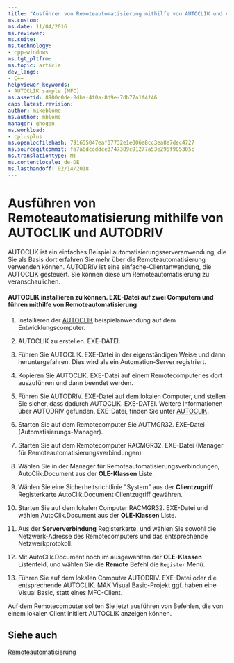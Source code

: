 ```yaml
---
title: "Ausführen von Remoteautomatisierung mithilfe von AUTOCLIK und AUTODRIV | Microsoft Docs"
ms.custom: 
ms.date: 11/04/2016
ms.reviewer: 
ms.suite: 
ms.technology:
- cpp-windows
ms.tgt_pltfrm: 
ms.topic: article
dev_langs:
- C++
helpviewer_keywords:
- AUTOCLIK sample [MFC]
ms.assetid: 8900c0de-8dba-4f0a-8d9e-7db77a1f4f46
caps.latest.revision: 
author: mikeblome
ms.author: mblome
manager: ghogen
ms.workload:
- cplusplus
ms.openlocfilehash: 791655047eaf07732e1e006e8cc3ea8e7dec4727
ms.sourcegitcommit: fa7a6dccddce3747389c91277a53e296f905305c
ms.translationtype: MT
ms.contentlocale: de-DE
ms.lasthandoff: 02/14/2018
---
```

# <a name="running-remote-automation-using-autoclik-and-autodriv"></a>Ausführen von Remoteautomatisierung mithilfe von AUTOCLIK und AUTODRIV
AUTOCLIK ist ein einfaches Beispiel automatisierungsserveranwendung, die Sie als Basis dort erfahren Sie mehr über die Remoteautomatisierung verwenden können. AUTODRIV ist eine einfache-Clientanwendung, die AUTOCLIK gesteuert. Sie können diese um Remoteautomatisierung zu veranschaulichen.  
  
#### <a name="to-install-autoclikexe-on-two-machines-and-drive-it-using-remote-automation"></a>AUTOCLIK installieren zu können. EXE-Datei auf zwei Computern und führen mithilfe von Remoteautomatisierung  
  
1.  Installieren der [AUTOCLIK](../visual-cpp-samples.md) beispielanwendung auf dem Entwicklungscomputer.  
  
2.  AUTOCLIK zu erstellen. EXE-DATEI.  
  
3.  Führen Sie AUTOCLIK. EXE-Datei in der eigenständigen Weise und dann heruntergefahren. Dies wird als ein Automation-Server registriert.  
  
4.  Kopieren Sie AUTOCLIK. EXE-Datei auf einem Remotecomputer es dort auszuführen und dann beendet werden.  
  
5.  Führen Sie AUTODRIV. EXE-Datei auf dem lokalen Computer, und stellen Sie sicher, dass dadurch AUTOCLIK. EXE-DATEI. Weitere Informationen über AUTODRIV gefunden. EXE-Datei, finden Sie unter [AUTOCLIK](../visual-cpp-samples.md).  
  
6.  Starten Sie auf dem Remotecomputer Sie AUTMGR32. EXE-Datei (Automatisierungs-Manager).  
  
7.  Starten Sie auf dem Remotecomputer RACMGR32. EXE-Datei (Manager für Remoteautomatisierungsverbindungen).  
  
8.  Wählen Sie in der Manager für Remoteautomatisierungsverbindungen, AutoClik.Document aus der **OLE-Klassen** Liste.  
  
9. Wählen Sie eine Sicherheitsrichtlinie "System" aus der **Clientzugriff** Registerkarte AutoClik.Document Clientzugriff gewähren.  
  
10. Starten Sie auf dem lokalen Computer RACMGR32. EXE-Datei und wählen AutoClik.Document aus der **OLE-Klassen** Liste.  
  
11. Aus der **Serververbindung** Registerkarte, und wählen Sie sowohl die Netzwerk-Adresse des Remotecomputers und das entsprechende Netzwerkprotokoll.  
  
12. Mit AutoClik.Document noch im ausgewählten der **OLE-Klassen** Listenfeld, und wählen Sie die **Remote** Befehl die `Register` Menü.  
  
13. Führen Sie auf dem lokalen Computer AUTODRIV. EXE-Datei oder die entsprechende AUTOCLIK. MAK Visual Basic-Projekt ggf. haben eine Visual Basic, statt eines MFC-Client.  
  
 Auf dem Remotecomputer sollten Sie jetzt ausführen von Befehlen, die von einem lokalen Client initiiert AUTOCLIK anzeigen können.  
  
## <a name="see-also"></a>Siehe auch  
 [Remoteautomatisierung](../mfc/remote-automation.md)

